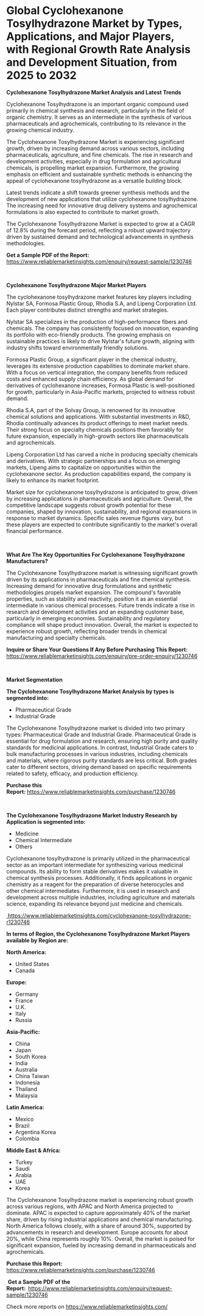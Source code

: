 <p><h1>Global Cyclohexanone Tosylhydrazone Market by Types, Applications, and Major Players, with Regional Growth Rate Analysis and Development Situation, from 2025 to 2032</h1></p><p><strong>Cyclohexanone Tosylhydrazone Market Analysis and Latest Trends</strong></p>
<p><p>Cyclohexanone Tosylhydrazone is an important organic compound used primarily in chemical synthesis and research, particularly in the field of organic chemistry. It serves as an intermediate in the synthesis of various pharmaceuticals and agrochemicals, contributing to its relevance in the growing chemical industry.</p><p>The Cyclohexanone Tosylhydrazone Market is experiencing significant growth, driven by increasing demand across various sectors, including pharmaceuticals, agriculture, and fine chemicals. The rise in research and development activities, especially in drug formulation and agricultural chemicals, is propelling market expansion. Furthermore, the growing emphasis on efficient and sustainable synthetic methods is enhancing the appeal of cyclohexanone tosylhydrazone as a versatile building block.</p><p>Latest trends indicate a shift towards greener synthesis methods and the development of new applications that utilize cyclohexanone tosylhydrazone. The increasing need for innovative drug delivery systems and agrochemical formulations is also expected to contribute to market growth. </p><p>The Cyclohexanone Tosylhydrazone Market is expected to grow at a CAGR of 12.8% during the forecast period, reflecting a robust upward trajectory driven by sustained demand and technological advancements in synthesis methodologies.</p></p>
<p><strong>Get a Sample PDF of the Report:&nbsp;</strong> <a href="https://www.reliablemarketinsights.com/enquiry/request-sample/1230746?utm_campaign=3274&utm_medium=2&utm_source=Github&utm_content=ia&utm_term=03042025&utm_id=cyclohexanone-tosylhydrazone">https://www.reliablemarketinsights.com/enquiry/request-sample/1230746</a></p>
<p>&nbsp;</p>
<p><strong>Cyclohexanone Tosylhydrazone Major Market Players</strong></p>
<p><p>The cyclohexanone tosylhydrazone market features key players including Nylstar SA, Formosa Plastic Group, Rhodia S.A, and Lipeng Corporation Ltd. Each player contributes distinct strengths and market strategies.</p><p>Nylstar SA specializes in the production of high-performance fibers and chemicals. The company has consistently focused on innovation, expanding its portfolio with eco-friendly products. The growing emphasis on sustainable practices is likely to drive Nylstar's future growth, aligning with industry shifts toward environmentally friendly solutions.</p><p>Formosa Plastic Group, a significant player in the chemical industry, leverages its extensive production capabilities to dominate market share. With a focus on vertical integration, the company benefits from reduced costs and enhanced supply chain efficiency. As global demand for derivatives of cyclohexanone increases, Formosa Plastic is well-positioned for growth, particularly in Asia-Pacific markets, projected to witness robust demand.</p><p>Rhodia S.A, part of the Solvay Group, is renowned for its innovative chemical solutions and applications. With substantial investments in R&D, Rhodia continually advances its product offerings to meet market needs. Their strong focus on specialty chemicals positions them favorably for future expansion, especially in high-growth sectors like pharmaceuticals and agrochemicals.</p><p>Lipeng Corporation Ltd has carved a niche in producing specialty chemicals and derivatives. With strategic partnerships and a focus on emerging markets, Lipeng aims to capitalize on opportunities within the cyclohexanone sector. As production capabilities expand, the company is likely to enhance its market footprint.</p><p>Market size for cyclohexanone tosylhydrazone is anticipated to grow, driven by increasing applications in pharmaceuticals and agriculture. Overall, the competitive landscape suggests robust growth potential for these companies, shaped by innovation, sustainability, and regional expansions in response to market dynamics. Specific sales revenue figures vary, but these players are expected to contribute significantly to the market's overall financial performance.</p></p>
<p>&nbsp;</p>
<p><strong>What Are The Key Opportunities For Cyclohexanone Tosylhydrazone Manufacturers?</strong></p>
<p><p>The Cyclohexanone Tosylhydrazone market is witnessing significant growth driven by its applications in pharmaceuticals and fine chemical synthesis. Increasing demand for innovative drug formulations and synthetic methodologies propels market expansion. The compound's favorable properties, such as stability and reactivity, position it as an essential intermediate in various chemical processes. Future trends indicate a rise in research and development activities and an expanding customer base, particularly in emerging economies. Sustainability and regulatory compliance will shape product innovation. Overall, the market is expected to experience robust growth, reflecting broader trends in chemical manufacturing and specialty chemicals.</p></p>
<p><strong>Inquire or Share Your Questions If Any Before Purchasing This Report:</strong> <a href="https://www.reliablemarketinsights.com/enquiry/pre-order-enquiry/1230746?utm_campaign=3274&utm_medium=2&utm_source=Github&utm_content=ia&utm_term=03042025&utm_id=cyclohexanone-tosylhydrazone">https://www.reliablemarketinsights.com/enquiry/pre-order-enquiry/1230746</a></p>
<p>&nbsp;</p>
<p><strong>Market Segmentation</strong></p>
<p><strong>The Cyclohexanone Tosylhydrazone Market Analysis by types is segmented into:</strong></p>
<p><ul><li>Pharmaceutical Grade</li><li>Industrial Grade</li></ul></p>
<p><p>The Cyclohexanone Tosylhydrazone market is divided into two primary types: Pharmaceutical Grade and Industrial Grade. Pharmaceutical Grade is essential for drug formulation and research, ensuring high purity and quality standards for medicinal applications. In contrast, Industrial Grade caters to bulk manufacturing processes in various industries, including chemicals and materials, where rigorous purity standards are less critical. Both grades cater to different sectors, driving demand based on specific requirements related to safety, efficacy, and production efficiency.</p></p>
<p><strong>Purchase this Report:&nbsp;</strong><a href="https://www.reliablemarketinsights.com/purchase/1230746?utm_campaign=3274&utm_medium=2&utm_source=Github&utm_content=ia&utm_term=03042025&utm_id=cyclohexanone-tosylhydrazone">https://www.reliablemarketinsights.com/purchase/1230746</a></p>
<p>&nbsp;</p>
<p><strong>The Cyclohexanone Tosylhydrazone Market Industry Research by Application is segmented into:</strong></p>
<p><ul><li>Medicine</li><li>Chemical Intermediate</li><li>Others</li></ul></p>
<p><p>Cyclohexanone tosylhydrazone is primarily utilized in the pharmaceutical sector as an important intermediate for synthesizing various medicinal compounds. Its ability to form stable derivatives makes it valuable in chemical synthesis processes. Additionally, it finds applications in organic chemistry as a reagent for the preparation of diverse heterocycles and other chemical intermediates. Furthermore, it is used in research and development across multiple industries, including agriculture and materials science, expanding its relevance beyond just medicine and chemicals.</p></p>
<p><a href="https://www.reliablemarketinsights.com/cyclohexanone-tosylhydrazone-r1230746?utm_campaign=3274&utm_medium=2&utm_source=Github&utm_content=ia&utm_term=03042025&utm_id=cyclohexanone-tosylhydrazone">&nbsp;https://www.reliablemarketinsights.com/cyclohexanone-tosylhydrazone-r1230746</a></p>
<p><strong>In terms of Region, the Cyclohexanone Tosylhydrazone Market Players available by Region are:</strong></p>
<p>
    <p> <strong> North America: </strong>
        <ul>
            <li>United States</li>
            <li>Canada</li>
        </ul>
        </p> 
    <p> <strong> Europe: </strong>
        <ul>
            <li>Germany</li>
            <li>France</li>
            <li>U.K.</li>
            <li>Italy</li>
            <li>Russia</li>
        </ul>
        </p> 
    <p> <strong> Asia-Pacific: </strong>
        <ul>
            <li>China</li>
            <li>Japan</li>
            <li>South Korea</li>
            <li>India</li>
            <li>Australia</li>
            <li>China Taiwan</li>
            <li>Indonesia</li>
            <li>Thailand</li>
            <li>Malaysia</li>
        </ul>
        </p> 
    <p> <strong> Latin America: </strong>
        <ul>
            <li>Mexico</li>
            <li>Brazil</li>
            <li>Argentina Korea</li>
            <li>Colombia</li>
        </ul>
        </p> 
    <p> <strong> Middle East & Africa: </strong>
        <ul>
            <li>Turkey</li>
            <li>Saudi</li>
            <li>Arabia</li>
            <li>UAE</li>
            <li>Korea</li>
        </ul>
    </p>
    </p>
<p><p>The Cyclohexanone Tosylhydrazone market is experiencing robust growth across various regions, with APAC and North America projected to dominate. APAC is expected to capture approximately 40% of the market share, driven by rising industrial applications and chemical manufacturing. North America follows closely, with a share of around 30%, supported by advancements in research and development. Europe accounts for about 20%, while China represents roughly 10%. Overall, the market is poised for significant expansion, fueled by increasing demand in pharmaceuticals and agrochemicals.</p></p>
<p><strong>Purchase this Report: </strong><a href="https://www.reliablemarketinsights.com/purchase/1230746?utm_campaign=3274&utm_medium=2&utm_source=Github&utm_content=ia&utm_term=03042025&utm_id=cyclohexanone-tosylhydrazone">https://www.reliablemarketinsights.com/purchase/1230746</a></p>
<p>&nbsp;<strong>Get a Sample PDF of the Report:&nbsp;&nbsp;</strong><a href="https://www.reliablemarketinsights.com/enquiry/request-sample/1230746?utm_campaign=3274&utm_medium=2&utm_source=Github&utm_content=ia&utm_term=03042025&utm_id=cyclohexanone-tosylhydrazone">https://www.reliablemarketinsights.com/enquiry/request-sample/1230746</a></p>
<p><strong></strong></p>
<p>Check more reports on <a href="https://www.reliablemarketinsights.com/?utm_campaign=3274&utm_medium=2&utm_source=Github&utm_content=ia&utm_term=03042025&utm_id=cyclohexanone-tosylhydrazone">https://www.reliablemarketinsights.com/</a></p>